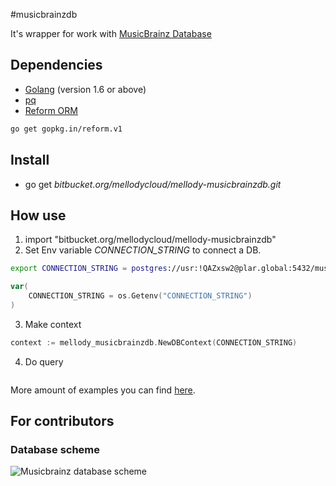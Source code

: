 #musicbrainzdb

It's wrapper for work with [MusicBrainz Database](https://musicbrainz.org/doc/MusicBrainz_Database/Schema)

## Dependencies ##

* [Golang](https://golang.org/) (version 1.6 or above)
* [pq](http://github.com/lib/pq)
* [Reform ORM](https://github.com/go-reform/reform)

```sh
go get gopkg.in/reform.v1
```

## Install ##

* go get *bitbucket.org/mellodycloud/mellody-musicbrainzdb.git*

## How use ##

1. import "bitbucket.org/mellodycloud/mellody-musicbrainzdb"
2. Set Env variable *CONNECTION_STRING* to connect a DB.

```sh
export CONNECTION_STRING = postgres://usr:!QAZxsw2@plar.global:5432/musicbrainz_db?sslmode=disable
```

```go
var(
	CONNECTION_STRING = os.Getenv("CONNECTION_STRING")
)
```

3. Make context

```go
context := mellody_musicbrainzdb.NewDBContext(CONNECTION_STRING)
```

4. Do query

```go

```

More amount of examples you can find [here](https://github.com/mellody-cloud/musicbrainzdb/tree/master/examples).

## For contributors ##

### Database scheme ###

![Musicbrainz database scheme](http://wiki.musicbrainz.org/-/images/5/52/ngs.png)